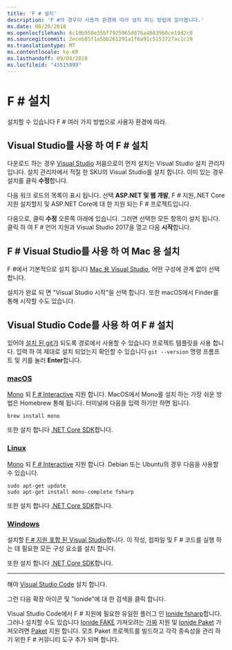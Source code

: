 ```yaml
---
title: 'F # 설치'
description: 'F #의 경우이 사용자 환경에 따라 설치 하는 방법에 알아봅니다.'
ms.date: 08/28/2018
ms.openlocfilehash: 6c10b958e35bf7925965d076a48839b0ce19d2c0
ms.sourcegitcommit: 2eceb05f1a5bb261291a1f6a91c5153727ac1c19
ms.translationtype: MT
ms.contentlocale: ko-KR
ms.lasthandoff: 09/04/2018
ms.locfileid: "43515899"
---
```

# <a name="install-f"></a>F # 설치 #

설치할 수 있습니다 F # 여러 가지 방법으로 사용자 환경에 따라.

## <a name="install-f-with-visual-studio"></a>Visual Studio를 사용 하 여 F # 설치

다운로드 하는 경우 [Visual Studio](https://visualstudio.microsoft.com/) 처음으로이 먼저 설치는 Visual Studio 설치 관리자입니다. 설치 관리자에서 적절 한 SKU의 Visual Studio를 설치 합니다. 이미 있는 경우 설치를 클릭 **수정**합니다.

다음 워크 로드의 목록이 표시 됩니다. 선택 **ASP.NET 및 웹 개발**, F # 지원,.NET Core 지원 설치할지 및 ASP.NET Core에 대 한 지원 되는 F # 프로젝트입니다.

다음으로, 클릭 **수정** 오른쪽 아래에 있습니다.  그러면 선택한 모든 항목이 설치 됩니다. 클릭 하 여 F # 언어 지원과 Visual Studio 2017을 열고 다음 **시작**합니다.

## <a name="install-f-with-visual-studio-for-mac"></a>F # Visual Studio를 사용 하 여 Mac 용 설치

F #에서 기본적으로 설치 됩니다 [Mac 용 Visual Studio](https://visualstudio.microsoft.com/vs/mac/), 어떤 구성에 관계 없이 선택 합니다.

설치가 완료 되 면 "Visual Studio 시작"을 선택 합니다. 또한 macOS에서 Finder를 통해 시작할 수도 있습니다.

## <a name="install-f-with-visual-studio-code"></a>Visual Studio Code를 사용 하 여 F # 설치

있어야 [설치 된 git가](https://git-scm.com/download) 되도록 경로에서 사용할 수 있습니다 프로젝트 템플릿을 사용 합니다. 입력 하 여 제대로 설치 되었는지 확인할 수 있습니다 `git --version` 명령 프롬프트 및 키를 눌러 **Enter**합니다.

### <a name="macostabmacos"></a>[macOS](#tab/macos)

[Mono](http://www.mono-project.com) 되 [F # Interactive](../tutorials/fsharp-interactive/index.md) 지원 합니다. MacOS에서 Mono를 설치 하는 가장 쉬운 방법은 Homebrew 통해 됩니다. 터미널에 다음을 입력 하기만 하면 됩니다.

```console
brew install mono
```

또한 설치 합니다 [.NET Core SDK](https://www.microsoft.com/net/download)합니다.

### <a name="linuxtablinux"></a>[Linux](#tab/linux)

[Mono](https://www.mono-project.com) 되 [F # Interactive](../tutorials/fsharp-interactive/index.md) 지원 합니다. Debian 또는 Ubuntu의 경우 다음을 사용할 수 있습니다.

```console
sudo apt-get update
sudo apt-get install mono-complete fsharp
```

또한 설치 합니다 [.NET Core SDK](https://www.microsoft.com/net/download)합니다.

### <a name="windowstabwindows"></a>[Windows](#tab/windows)

설치할 [F # 지원 포함 된 Visual Studio](#install-f-with-visual-studio)합니다. 이 작성, 컴파일 및 F # 코드를 실행 하는 데 필요한 모든 구성 요소를 설치 합니다.

또한 설치 합니다 [.NET Core SDK](https://www.microsoft.com/net/download/)합니다.

---

해야 [Visual Studio Code](https://code.visualstudio.com) 설치 합니다.

그런 다음 확장 아이콘 및 "Ionide"에 대 한 검색을 클릭 합니다.

Visual Studio Code에서 F # 지원에 필요한 유일한 플러그 인 [Ionide fsharp](https://marketplace.visualstudio.com/items?itemName=Ionide.Ionide-fsharp)합니다. 그러나 설치할 수도 있습니다 [Ionide FAKE](https://marketplace.visualstudio.com/items?itemName=Ionide.Ionide-FAKE) 가져오려는 [가짜](https://fsharp.github.io/FAKE/) 지원 및 [Ionide Paket](https://marketplace.visualstudio.com/items?itemName=Ionide.Ionide-Paket) 가져오려면 [Paket](https://fsprojects.github.io/Paket/) 지원 합니다. 모조 Paket 프로젝트를 빌드하고 각각 종속성을 관리 하기 위한 F # 커뮤니티 도구 추가 되며 합니다.
